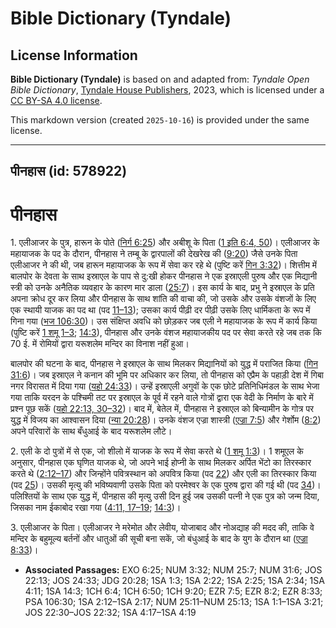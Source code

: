 # Bible Dictionary (Tyndale)

## License Information

**Bible Dictionary (Tyndale)** is based on and adapted from: _Tyndale Open Bible Dictionary_, [Tyndale House Publishers](https://tyndaleopenresources.com/), 2023, which is licensed under a [CC BY-SA 4.0 license](https://creativecommons.org/licenses/by-sa/4.0/legalcode.en).

This markdown version (created `2025-10-16`) is provided under the same license.



--------------------------------

## पीनहास (id: 578922)

पीनहास
======

1\. एलीआजर के पुत्र, हारून के पोते ([निर्ग 6:25](https://ref.ly/Exod6:25)) और अबीशू के पिता ([1 इति 6:4, 50](https://ref.ly/1Chr6:4,1Chr6:50))। एलीआजर के महायाजक के पद के दौरान, पीनहास ने तम्बू के द्वारपालों की देखरेख की ([9:20](https://ref.ly/1Chr9:20)) जैसे उनके पिता एलीआजर ने की थी, जब हारून महायाजक के रूप में सेवा कर रहे थे (पुष्टि करें [गिन 3:32](https://ref.ly/Num3:32))। शित्तीम में बालपोर के देवता के साथ इस्राएल के पाप से दु:खी होकर पीनहास ने एक इस्राएली पुरुष और एक मिद्यानी स्त्री को उनके अनैतिक व्यवहार के कारण मार डाला ([25:7](https://ref.ly/Num25:7))। इस कार्य के बाद, प्रभु ने इस्राएल के प्रति अपना क्रोध दूर कर लिया और पीनहास के साथ शांति की वाचा की, जो उसके और उसके वंशजों के लिए एक स्थायी याजक का पद था (पद [11–13](https://ref.ly/Num25:11-Num25:13)); उसका कार्य पीढ़ी दर पीढ़ी उसके लिए धार्मिकता के रूप में गिना गया ([भज 106:30](https://ref.ly/Ps106:30))। उस संक्षिप्त अवधि को छोड़कर जब एली ने महायाजक के रूप में कार्य किया (पुष्टि करें [1 शमू 1–3](https://ref.ly/1Sam1:1-1Sam3:21); [14:3](https://ref.ly/1Sam14:3)), पीनहास और उनके वंशज महायाजकीय पद पर सेवा करते रहे जब तक कि 70 ई. में रोमियों द्वारा यरूशलेम मन्दिर का विनाश नहीं हुआ।

बालपोर की घटना के बाद, पीनहास ने इस्राएल के साथ मिलकर मिद्यानियों को युद्ध में पराजित किया ([गिन 31:6](https://ref.ly/Num31:6))। जब इस्राएल ने कनान की भूमि पर अधिकार कर लिया, तो पीनहास को एप्रैम के पहाड़ी देश में गिबा नगर विरासत में दिया गया ([यहो 24:33](https://ref.ly/Josh24:33))। उन्हें इस्राएली अगुवों के एक छोटे प्रतिनिधिमंडल के साथ भेजा गया ताकि यरदन के पश्चिमी तट पर इस्राएल के पूर्व में रहने वाले गोत्रों द्वारा एक वेदी के निर्माण के बारे में प्रश्न पूछ सकें ([यहो 22:13, 30–32](https://ref.ly/Josh22:13,Josh22:30-Josh22:32))। बाद में, बेतेल में, पीनहास ने इस्राएल को बिन्यामीन के गोत्र पर युद्ध में विजय का आश्वासन दिया ([न्या 20:28](https://ref.ly/Judg20:28))। उनके वंशज एज्रा शास्त्री ([एज्रा 7:5](https://ref.ly/Ezra7:5)) और गेर्शोम ([8:2](https://ref.ly/Ezra8:2)) अपने परिवारों के साथ बँधुआई के बाद यरूशलेम लौटे।

2\. एली के दो पुत्रों में से एक, जो शीलो में याजक के रूप में सेवा करते थे ([1 शमू 1:3](https://ref.ly/1Sam1:3))। 1 शमूएल के अनुसार, पीनहास एक घृणित याजक थे, जो अपने भाई होप्नी के साथ मिलकर अर्पित भेंटो का तिरस्कार करते थे ([2:12–17](https://ref.ly/1Sam2:12-1Sam2:17)) और जिन्होंने पवित्रस्थान को अपवित्र किया (पद [22](https://ref.ly/1Sam2:22)) और एली का तिरस्कार किया (पद [25](https://ref.ly/1Sam2:25))। उसकी मृत्यु की भविष्यवाणी उसके पिता को परमेश्वर के एक पुरुष द्वारा की गई थी (पद [34](https://ref.ly/1Sam2:34))। पलिश्तियों के साथ एक युद्ध में, पीनहास की मृत्यु उसी दिन हुई जब उसकी पत्नी ने एक पुत्र को जन्म दिया, जिसका नाम ईकाबोद रखा गया ([4:11, 17–19](https://ref.ly/1Sam4:11,1Sam4:17-1Sam4:19); [14:3](https://ref.ly/1Sam14:3))।

3\. एलीआजर के पिता। एलीआजर ने मरेमोत और लेवीय, योजाबाद और नोअद्याह की मदद की, ताकि वे मन्दिर के बहुमूल्य बर्तनों और धातुओं की सूची बना सकें, जो बंधुआई के बाद के युग के दौरान था ([एज्रा 8:33](https://ref.ly/Ezra8:33))। 

* **Associated Passages:** EXO 6:25; NUM 3:32; NUM 25:7; NUM 31:6; JOS 22:13; JOS 24:33; JDG 20:28; 1SA 1:3; 1SA 2:22; 1SA 2:25; 1SA 2:34; 1SA 4:11; 1SA 14:3; 1CH 6:4; 1CH 6:50; 1CH 9:20; EZR 7:5; EZR 8:2; EZR 8:33; PSA 106:30; 1SA 2:12–1SA 2:17; NUM 25:11–NUM 25:13; 1SA 1:1–1SA 3:21; JOS 22:30–JOS 22:32; 1SA 4:17–1SA 4:19

